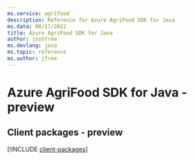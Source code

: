 ```yaml
---
ms.service: agrifood
description: Reference for Azure AgriFood SDK for Java
ms.data: 08/17/2022
title: Azure AgriFood SDK for Java
author: joshfree
ms.devlang: java
ms.topic: reference
ms.author: jfree
---
```

# Azure AgriFood SDK for Java - preview

## Client packages - preview
[!INCLUDE [client-packages](agrifood-client-index.md)]